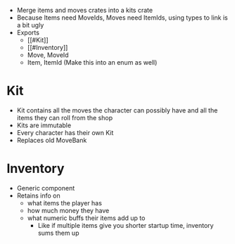 - Merge items and moves crates into a kits crate
- Because Items need MoveIds, Moves need ItemIds, using types to link is a bit ugly
- Exports
	- [[#Kit]]
	- [[#Inventory]]
	- Move, MoveId
	- Item, ItemId (Make this into an enum as well)

# Kit
- Kit contains all the moves the character can possibly have and all the items they can roll from the shop
- Kits are immutable
- Every character has their own Kit
- Replaces old MoveBank

# Inventory
- Generic component
- Retains info on
	- what items the player has
	- how much money they have
	- what numeric buffs their items add up to
		- Like if multiple items give you shorter startup time, inventory sums them up